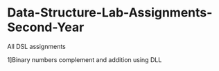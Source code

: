 # Data-Structure-Lab-Assignments-Second-Year
All DSL assignments

 1]Binary numbers complement and addition using DLL

